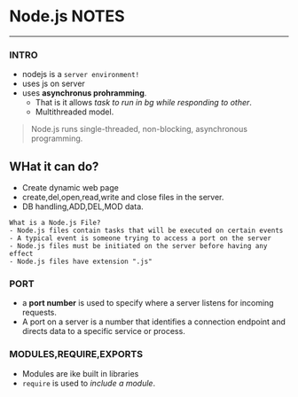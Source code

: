 
# Node.js NOTES
---
### INTRO
- nodejs is a `server environment!`
- uses js on server
- uses **asynchronus prohramming**.
    - That is it allows *task to run in bg while responding to other*.
    - Multithreaded model.
> Node.js runs single-threaded, non-blocking, asynchronous programming.

## WHat it can do?

- Create dynamic web page
- create,del,open,read,write and close files in the server.
- DB handling,ADD,DEL,MOD data.

```
What is a Node.js File?
- Node.js files contain tasks that will be executed on certain events
- A typical event is someone trying to access a port on the server
- Node.js files must be initiated on the server before having any effect
- Node.js files have extension ".js"
```
### PORT
- a **port number** is used to specify where a server listens for incoming requests.
- A port on a server is a number that identifies a connection endpoint and directs data to a specific service or process.

### MODULES,REQUIRE,EXPORTS
- Modules are ike built in libraries
- `require` is used to *include a module*.